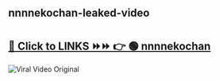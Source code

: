 
 ## nnnnekochan-leaked-video 

# <h2><a href="https://clipsfans.com/nnnnekochan&ref=git">🔗 Click to LINKS ⏩⏩ 👉 🟢 nnnnekochan </a></h2>

<a href="https://clipsfans.com/nnnnekochan&ref=git" rel="nofollow" data-target="animated-image.originalLink"><img src="https://i.ibb.co.com/xMMVF88/686577567.gif" alt="Viral Video Original" style="max-width: 100%; display: inline-block;" data-target="animated-image.originalImage"></a>
